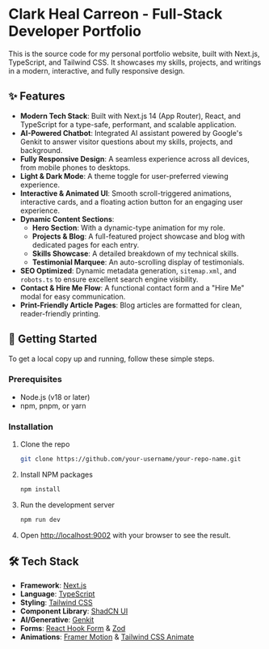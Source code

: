 # Clark Heal Carreon - Full-Stack Developer Portfolio

This is the source code for my personal portfolio website, built with Next.js, TypeScript, and Tailwind CSS. It showcases my skills, projects, and writings in a modern, interactive, and fully responsive design.

## ✨ Features

-   **Modern Tech Stack**: Built with Next.js 14 (App Router), React, and TypeScript for a type-safe, performant, and scalable application.
-   **AI-Powered Chatbot**: Integrated AI assistant powered by Google's Genkit to answer visitor questions about my skills, projects, and background.
-   **Fully Responsive Design**: A seamless experience across all devices, from mobile phones to desktops.
-   **Light & Dark Mode**: A theme toggle for user-preferred viewing experience.
-   **Interactive & Animated UI**: Smooth scroll-triggered animations, interactive cards, and a floating action button for an engaging user experience.
-   **Dynamic Content Sections**:
    -   **Hero Section**: With a dynamic-type animation for my role.
    -   **Projects & Blog**: A full-featured project showcase and blog with dedicated pages for each entry.
    -   **Skills Showcase**: A detailed breakdown of my technical skills.
    -   **Testimonial Marquee**: An auto-scrolling display of testimonials.
-   **SEO Optimized**: Dynamic metadata generation, `sitemap.xml`, and `robots.ts` to ensure excellent search engine visibility.
-   **Contact & Hire Me Flow**: A functional contact form and a "Hire Me" modal for easy communication.
-   **Print-Friendly Article Pages**: Blog articles are formatted for clean, reader-friendly printing.

## 🚀 Getting Started

To get a local copy up and running, follow these simple steps.

### Prerequisites

-   Node.js (v18 or later)
-   npm, pnpm, or yarn

### Installation

1.  Clone the repo
    ```sh
    git clone https://github.com/your-username/your-repo-name.git
    ```
2.  Install NPM packages
    ```sh
    npm install
    ```
3.  Run the development server
    ```sh
    npm run dev
    ```
4.  Open [http://localhost:9002](http://localhost:9002) with your browser to see the result.

## 🛠️ Tech Stack

-   **Framework**: [Next.js](https://nextjs.org/)
-   **Language**: [TypeScript](https://www.typescriptlang.org/)
-   **Styling**: [Tailwind CSS](https://tailwindcss.com/)
-   **Component Library**: [ShadCN UI](https://ui.shadcn.com/)
-   **AI/Generative**: [Genkit](https://firebase.google.com/docs/genkit)
-   **Forms**: [React Hook Form](https://react-hook-form.com/) & [Zod](https://zod.dev/)
-   **Animations**: [Framer Motion](https://www.framer.com/motion/) & [Tailwind CSS Animate](https://tailwindcss.com/docs/animation)

